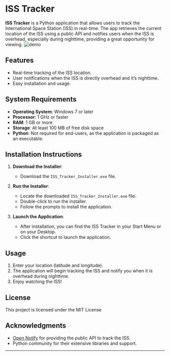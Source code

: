 # ISS Tracker

**ISS Tracker** is a Python application that allows users to track the International Space Station (ISS) in real-time. The app retrieves the current location of the ISS using a public API and notifies users when the ISS is overhead, especially during nighttime, providing a great opportunity for viewing.
![demo](https://github.com/user-attachments/assets/12332236-f76b-4878-8eca-f664eb036771)
## Features

- Real-time tracking of the ISS location.
- User notifications when the ISS is directly overhead and it’s nighttime.
- Easy installation and usage.

## System Requirements

- **Operating System**: Windows 7 or later
- **Processor**: 1 GHz or faster
- **RAM**: 1 GB or more
- **Storage**: At least 100 MB of free disk space
- **Python**: Not required for end-users, as the application is packaged as an executable.

## Installation Instructions

1. **Download the Installer**:
   - Download the `ISS_Tracker_Installer.exe` file.

2. **Run the Installer**:
   - Locate the downloaded `ISS_Tracker_Installer.exe` file.
   - Double-click to run the installer.
   - Follow the prompts to install the application.

3. **Launch the Application**:
   - After installation, you can find the ISS Tracker in your Start Menu or on your Desktop.
   - Click the shortcut to launch the application.

## Usage

1. Enter your location (latitude and longitude).
2. The application will begin tracking the ISS and notify you when it is overhead during nighttime.
3. Enjoy watching the ISS!

## License

This project is licensed under the MIT License

## Acknowledgments

- [Open Notify](http://open-notify.org/) for providing the public API to track the ISS.
- Python community for their extensive libraries and support.

---
